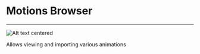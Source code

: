 # Motions Browser

___

![Alt text centered](blender-images/panels/side-panel-motions-browser.png)

Allows viewing and importing various animations
